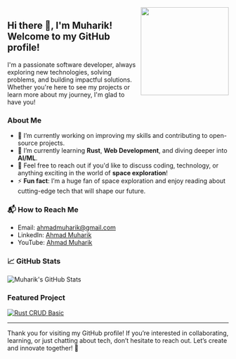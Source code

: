 <img align='right' src='https://user-images.githubusercontent.com/5713670/87202985-820dcb80-c2b6-11ea-9f56-7ec461c497c3.gif' width='200'>

## Hi there 👋, I'm Muharik! Welcome to my GitHub profile!

I'm a passionate software developer, always exploring new technologies, solving problems, and building impactful solutions. Whether you're here to see my projects or learn more about my journey, I'm glad to have you!

### About Me

- 🔭 I’m currently working on improving my skills and contributing to open-source projects.
- 🌱 I’m currently learning **Rust**, **Web Development**, and diving deeper into **AI/ML**.
- 💬 Feel free to reach out if you'd like to discuss coding, technology, or anything exciting in the world of **space exploration**!
- ⚡ **Fun fact**: I’m a huge fan of space exploration and enjoy reading about cutting-edge tech that will shape our future.

### 📬 How to Reach Me

- Email: [ahmadmuharik@gmail.com](mailto:ahmadmuharik@gmail.com)
- LinkedIn: [Ahmad Muharik](https://www.linkedin.com/in/ahmad-muharik-al-ansori-a42523164)
- YouTube: [Ahmad Muharik](https://www.youtube.com/@ahmadmuharik3787/videos)

### 📈 GitHub Stats

![Muharik's GitHub Stats](https://github-readme-stats-eight-theta.vercel.app/api?username=muharik19&show_icons=true&theme=algolia&include_all_commits=true&count_private=true)

### Featured Project

[![Rust CRUD Basic](https://github-readme-stats.vercel.app/api/pin/?username=muharik19&repo=rust_crud_basic&show_owner=true)](https://github.com/muharik19/rust_crud_basic)

---

Thank you for visiting my GitHub profile! If you’re interested in collaborating, learning, or just chatting about tech, don’t hesitate to reach out. Let’s create and innovate together! 🚀
